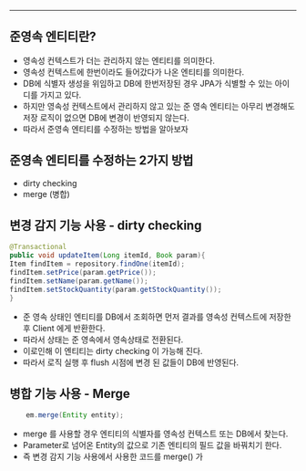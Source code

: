 
---

## 준영속 엔티티란?

- 영속성 컨텍스트가 더는 관리하지 않는 엔티티를 의미한다.
- 영속성 컨텍스트에 한번이라도 들어갔다가 나온 엔티티를 의미한다.
- DB에 식별자 생성을 위임하고 DB에 한번저장된 경우 JPA가 식별할 수 있는 아이디를 가지고 있다.
- 하지만 영속성 컨텍스트에서 관리하지 않고 있는 준 영속 엔티티는 아무리 변경해도 저장 로직이 없으면 DB에 변경이 반영되지 않는다.
- 따라서 준영속 엔티티를 수정하는 방법을 알아보자

## 준영속 엔티티를 수정하는 2가지 방법

- dirty checking
- merge (병합)

## 변경 감지 기능 사용 - dirty checking

```java
@Transactional  
public void updateItem(Long itemId, Book param){  
Item findItem = repository.findOne(itemId);  
findItem.setPrice(param.getPrice());  
findItem.setName(param.getName());  
findItem.setStockQuantity(param.getStockQuantity());  
}
```

- 준 영속 상태인 엔티티를 DB에서 조회하면 먼저 결과를 영속성 컨텍스트에 저장한 후 Client 에게 반환한다.
- 따라서 상태는 준 영속에서 영속상태로 전환된다.
- 이로인해 이 엔티티는 dirty checking 이 가능해 진다.
- 따라서 로직 실행 후 flush 시점에 변경 된 값들이 DB에 반영된다.

## 병합 기능 사용 - Merge

```Java
	em.merge(Entity entity);
```

- merge 를 사용할 경우 엔티티의 식별자를 영속성 컨텍스트 또는 DB에서 찾는다.
- Parameter로 넘어온 Entity의 값으로 기존 엔티티의 필드 값을 바꿔치기 한다.
- 즉 변경 감지 기능 사용에서 사용한 코드를 merge() 가 